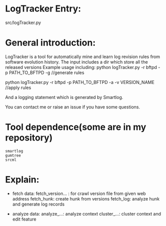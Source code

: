 # LogTracker Entry:
src/logTracker.py

# General introduction: 
LogTracker is a tool for automatically mine and learn log revision rules from software evolution history. 
The input includes a dir which store all the released versions
Example usage including:
python logTracker.py -r bftpd -p PATH_TO_BFTPD -g //generate rules

python logTracker.py -r bftpd -p PATH_TO_BFTPD -a -v VERSION_NAME //apply rules

And a logging statement which is generated by Smartlog.

You can contact me or raise an issue if you have some questions.
# Tool dependence(some are in my repository)
	smartlog
	gumtree
	srcml
# Explain:
* fetch data:
	fetch_version... : for crawl version file from given web address
	fetch_hunk: create hunk from versions
	fetch_log: analyze hunk and generate log records
  
* analyze data:
	analyze_...: analyze context
	cluster_...: cluster context and edit feature
